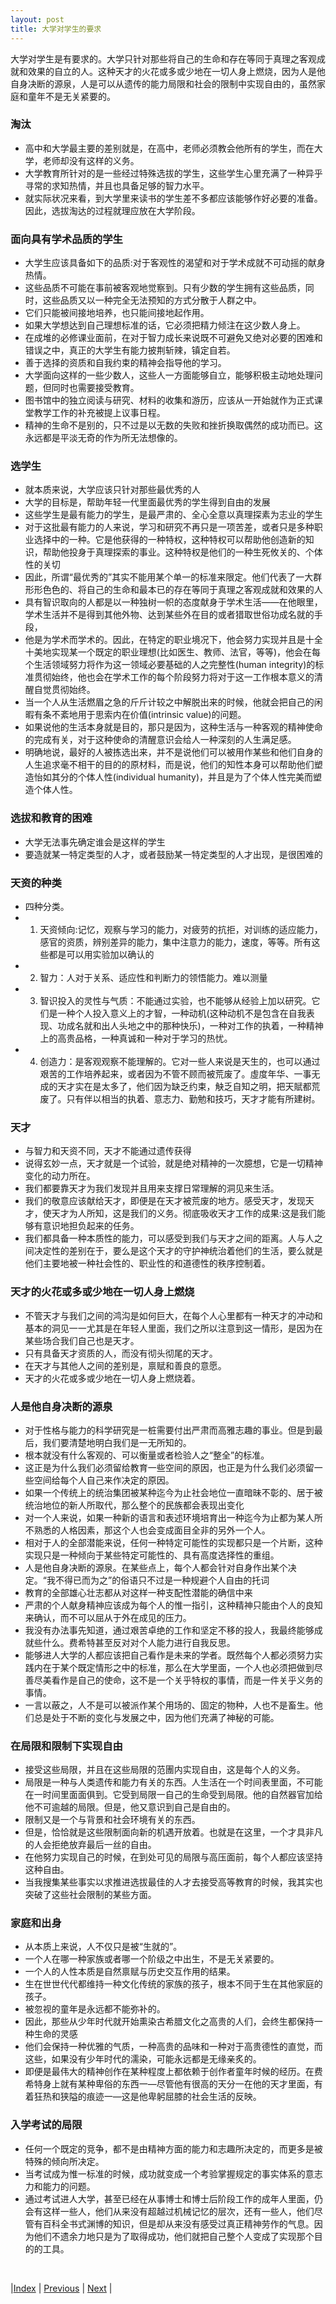 ```yaml
---
layout: post
title: 大学对学生的要求
---
```


大学对学生是有要求的。大学只针对那些将自己的生命和存在等同于真理之客观成就和效果的自立的人。这种天才的火花或多或少地在一切人身上燃烧，因为人是他自身决断的源泉，人是可以从遗传的能力局限和社会的限制中实现自由的，虽然家庭和童年不是无关紧要的。

### 淘汰
- 高中和大学最主要的差别就是，在高中，老师必须教会他所有的学生，而在大学，老师却没有这样的义务。
- 大学教育所针对的是一些经过特殊选拔的学生，这些学生心里充满了一种异乎寻常的求知热情，并且也具备足够的智力水平。
- 就实际状况来看，到大学里来读书的学生差不多都应该能够作好必要的准备。因此，选拔淘达的过程就理应放在大学阶段。

### 面向具有学术品质的学生
- 大学生应该具备如下的品质:对于客观性的渴望和对于学术成就不可动摇的献身热情。
- 这些品质不可能在事前被客观地觉察到。只有少数的学生拥有这些品质，同时，这些品质又以一种完全无法预知的方式分散于人群之中。
- 它们只能被间接地培养，也只能间接地起作用。
- 如果大学想达到自己理想标准的话，它必须把精力倾注在这少数人身上。
- 在成堆的必修课业面前，在对于智力成长来说既不可避免又绝对必要的困难和错误之中，真正的大学生有能力披荆斩辣，镇定自若。
- 善于选择的资质和自我约束的精神会指导他的学习。
- 大学面向这样的一些少数人，这些人一方面能够自立，能够积极主动地处理问题，但同时也需要接受教育。
- 图书馆中的独立阅读与研究、材料的收集和游历，应该从一开始就作为正式课堂教学工作的补充被提上议事日程。
- 精神的生命不是别的，只不过是以无数的失败和挫折换取偶然的成功而已。这永远都是平淡无奇的作为所无法想像的。

### 选学生

- 就本质来说，大学应该只针对那些最优秀的人
- 大学的目标是，帮助年轻一代里面最优秀的学生得到自由的发展
- 这些学生是最有能力的学生，是最严肃的、全心全意以真理探素为志业的学生
- 对于这批最有能力的人来说，学习和研究不再只是一项苦差，或者只是多种职业选择中的一种。它是他获得的一种特权，这种特权可以帮助他创造新的知识，帮助他投身于真理探索的事业。这种特权是他们的一种生死攸关的、个体性的关切
- 因此，所谓“最优秀的”其实不能用某个单一的标准来限定。他们代表了一大群形形色色的、将自己的生命和最本已的存在等同于真理之客观成就和效果的人
- 具有智识取向的人都是以一种独树一帜的态度献身于学术生活——在他眼里，学术生活并不是得到其他外物、达到某些外在目的或者猎取世俗功成名就的手段，
- 他是为学术而学术的。因此，在特定的职业境况下，他会努力实现并且是十全十美地实现某一个既定的职业理想(比如医生、教师、法官，等等)，他会在每个生活领域努力将作为这一领域必要基础的人之完整性(human integrity)的标准贯彻始终，他也会在学术工作的每个阶段努力将对于这一工作根本意义的清醒自觉贯彻始终。
- 当一个人从生活燃眉之急的斤斤计较之中解脱出来的时候，他就会把自己的闲暇有条不紊地用于思索内在价值(intrinsic value)的问题。
- 如果说他的生活本身就是目的，那只是因为，这种生活与一种客观的精神使命的完成有关，对于这种使命的清醒意识会给人一种深刻的人生满足感。
- 明确地说，最好的人被拣选出来，并不是说他们可以被用作某些和他们自身的人生追求毫不相干的目的的原材料，而是说，他们的知性本身可以帮助他们塑造怡如其分的个体人性(individual humanity)，并且是为了个体人性完美而塑造个体人性。

### 选拔和教育的困难
- 大学无法事先确定谁会是这样的学生
- 要造就某一特定类型的人才，或者鼓励某一特定类型的人才出现，是很困难的

### 天资的种类
- 四种分类。
- 1) 天资倾向:记忆，观察与学习的能力，对疲劳的抗拒，对训练的适应能力，感官的资质，辨别差异的能力，集中注意力的能力，速度，等等。所有这些都是可以用实验加以确认的
- 2) 智力：人对于关系、适应性和判断力的领悟能力。难以测量
- 3) 智识投入的灵性与气质：不能通过实验，也不能够从经验上加以研究。它们是一种个人投入意义上的才智，一种动机(这种动机不是包含在自我表现、功成名就和出人头地之中的那种快乐)，一种对工作的执着，一种精神上的高贵品格，一种真诚和一种对于学习的热忧。
- 4) 创造力：是客观观察不能理解的。它对一些人来说是天生的，也可以通过艰苦的工作培养起来，或者因为不管不顾而被荒废了。虛度年华、一事无成的天才实在是太多了，他们因为缺乏约束，觖乏自知之明，把天賦都荒废了。只有伴以相当的执着、意志力、勤勉和技巧，天才才能有所建树。

### 天才
- 与智力和天资不同，天才不能通过遗传获得
- 说得玄妙一点，天才就是一个试验，就是绝对精神的一次臆想，它是一切精神变化的动力所在。
- 我们都要靠天才为我们发现并且用来支撑日常理解的洞见来生活。
- 我们的敬意应该献给天才，即便是在天才被荒废的地方。感受天才，发现天才，使天才为人所知，这是我们的义务。彻底吸收天才工作的成果:这是我们能够有意识地担负起来的任务。
- 我们都具备一种本质性的能力，可以感受到我们与天才之间的距离。人与人之间决定性的差别在于，要么是这个天才的守护神统治着他们的生活，要么就是他们主要地被一种社会性的、职业性的和道德性的秩序控制着。

### 天才的火花或多或少地在一切人身上燃烧
- 不管天才与我们之间的鸿沟是如何巨大，在每个人心里都有一种天才的冲动和基本的洞见一一尤其是在年轻人里面，我们之所以注意到这一情形，是因为在某些场合我们自己也是天才。
- 只有具备天才资质的人，而没有彻头彻尾的天才。
- 在天才与其他人之间的差别是，禀赋和善良的意愿。
- 天才的火花或多或少地在一切人身上燃烧着。

### 人是他自身决断的源泉
- 对于性格与能力的科学研究是一桩需要付出严肃而高雅志趣的事业。但是到最后，我们要清楚地明白我们是一无所知的。
- 根本就没有什么客观的、可以衡量或者检验人之“整全”的标准。
- 这正是为什么我们必须留给教育一些空间的原因，也正是为什么我们必须留一些空间给每个人自己来作决定的原因。
- 如果一个传统上的统治集团被某种迄今为止社会地位一直暗昧不彰的、居于被统治地位的新人所取代，那么整个的民族都会表现出变化
- 对一个人来说，如果一种新的语言和表述环境培育出一种迄今为止都为某人所不熟悉的人格因素，那这个人也会变成面目全非的另外一个人。
- 相对于人的全部潜能来说，任何一种特定可能性的实现都只是一个片断，这种实现只是一种倾向于某些特定可能性的、具有高度选择性的重组。
- 人是他自身决断的源泉。在某些点上，每个人都会针对自身作出某个决定。“我不得已而为之”的俗语只不过是一种规避个人自由的托词
- 教育的全部雄心壮志都从对这样一种支配性潜能的确信中来
- 严肃的个人献身精神应该成为每个人的惟一指引，这种精神只能由个人的良知来确认，而不可以屈从于外在成见的压力。
- 我没有办法事先知道，通过艰苦卓绝的工作和坚定不移的投人，我最终能够成就些什么。费希特甚至反对对个人能力进行自我反思。
- 能够进人大学的人都应该把自己看作是未来的学者。既然每个人都必须努力实践内在于某个既定情形之中的标准，那么在大学里面，一个人也必须把做到尽善尽美看作是自己的使命，这不是一个关乎特权的事情，而是一件关乎义务的事情。
- 一言以蔽之，人不是可以被派作某个用场的、固定的物种，人也不是畜生。他们总是处于不断的变化与发展之中，因为他们充满了神秘的可能。

### 在局限和限制下实现自由
- 接受这些局限，并且在这些局限的范團内实现自由，这是每个人的义务。
- 局限是一种与人类遗传和能力有关的东西。人生活在一个时间表里面，不可能在一时间里面面俱到。它受到局限一自己的生命受到局限。他的自然器官加给他不可逾越的局限。但是，他又意识到自己是自由的。
- 限制又是一个与背景和社会环境有关的东西。
- 但是，恰恰就是这些限制面向新的机遇开放着。也就是在这里，一个才具非凡的人会拒绝放弃最后一丝的自由。
- 在他努力实现自己的时候，在到处可见的局限与高压面前，每个人都应该坚持这种自由。
- 当我搜集某些事实以求推进选拔最佳的人才去接受高等教育的时候，我其实也突破了这些社会限制的某些方面。

### 家庭和出身
- 从本质上来说，人不仅只是被“生就的”。
- 一个人在哪一种家族或者哪一个阶级之中出生，不是无关紧要的。
- 一个人的人性本质是自然禀赋与历史交互作用的结果。
- 生在世世代代都维持一种文化传统的家族的孩子，根本不同于生在其他家庭的孩子。
- 被忽视的童年是永远都不能弥补的。
- 因此，那些从少年时代就开始熏染古希腊文化之高贵的人们，会终生都保持一种生命的灵感
- 他们会保持一种优雅的气质，一种高贵的品味和一种对于高贵德性的直觉，而这些，如果没有少年时代的濡染，可能永远都是无缘亲炙的。
- 即便是最伟大的精神创作在某种程度上都依赖于创作者童年时候的经历。在费希特身上就有某种卑俗的东西一—尽管他有很高的天分一在他的天才里面，有着狂热和狭隘的痕迹一—这是他卑躬屈膝的社会生活的反映。

### 入学考试的局限
- 任何一个既定的竞争，都不是由精神方面的能力和志趣所决定的，而更多是被特殊的倾向所决定。
- 当考试成为惟一标准的时候，成功就变成一个考验掌握规定的事实体系的意志力和能力的问题。
- 通过考试进人大学，甚至已经在从事博士和博士后阶段工作的成年人里面，仍会有这样一些人，他们从来没有超越过机械记忆的层次，还有一些人，他们尽管有百科全书式渊博的知识，但是却从来没有感受过真正精神劳作的气息。因为他们不遗余力地只是为了取得成功，他们就把自己整个人变成了实现那个目的的工具。

<br/>

|[Index](../) | [Previous](2-5-whole-man) | [Next](2-9-teach)  |
